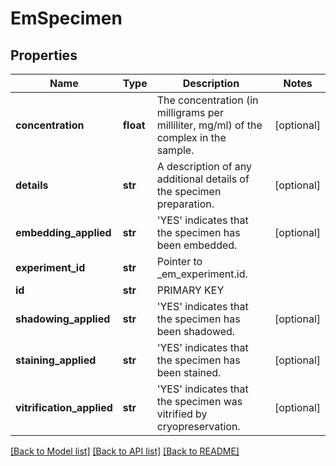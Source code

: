 # EmSpecimen

## Properties
Name | Type | Description | Notes
------------ | ------------- | ------------- | -------------
**concentration** | **float** | The concentration (in milligrams per milliliter, mg/ml)  of the complex in the sample. | [optional] 
**details** | **str** | A description of any additional details of the specimen preparation. | [optional] 
**embedding_applied** | **str** | &#x27;YES&#x27; indicates that the specimen has been embedded. | [optional] 
**experiment_id** | **str** | Pointer to _em_experiment.id. | 
**id** | **str** | PRIMARY KEY | 
**shadowing_applied** | **str** | &#x27;YES&#x27; indicates that the specimen has been shadowed. | [optional] 
**staining_applied** | **str** | &#x27;YES&#x27; indicates that the specimen has been stained. | [optional] 
**vitrification_applied** | **str** | &#x27;YES&#x27; indicates that the specimen was vitrified by cryopreservation. | [optional] 

[[Back to Model list]](../README.md#documentation-for-models) [[Back to API list]](../README.md#documentation-for-api-endpoints) [[Back to README]](../README.md)

